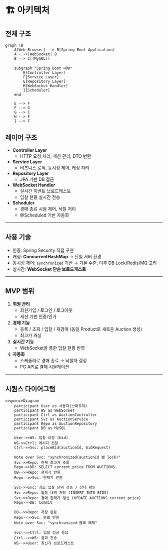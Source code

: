# 🏗 아키텍처

## 전체 구조
```mermaid
graph TB
    A[Web Browser] --> B[Spring Boot Application]
    A -.->|WebSocket| B
    B --> C[(MySQL)]
    
    subgraph "Spring Boot 내부"
        E[Controller Layer]
        F[Service Layer]  
        G[Repository Layer]
        H[WebSocket Handler]
        I[Scheduler]
    end
    
    E --> F
    F --> G
    G --> C
    H --> F
    I --> F
```

## 레이어 구조

- **Controller Layer**
    - HTTP 요청 처리, 세션 관리, DTO 변환
- **Service Layer**
    - 비즈니스 로직, 동시성 제어, 캐싱 처리
- **Repository Layer**
    - JPA 기반 DB 접근
- **WebSocket Handler**
    - 실시간 이벤트 브로드캐스트
    - 입찰 현황 실시간 전송
- **Scheduler**
    - 경매 종료 시점 제어, 낙찰 처리
    - @Scheduled 기반 자동화

---

## 사용 기술
- 인증: Spring Security 직접 구현
- 캐싱: **ConcurrentHashMap** → 단일 서버 환경
- 동시성 제어: `synchronized` 기반 → 기본 수준, 이후 DB Lock/Redis/MQ 고려
- 실시간: **WebSocket 단순 브로드캐스트**

---

## MVP 범위

1. **회원 관리**
    - 회원가입 / 로그인 / 로그아웃
    - 세션 기반 인증/인가
2. **경매 기능**
    - 등록 / 조회 / 입찰 / 재경매 (동일 Product로 새로운 Auction 생성) 
    - 최고가 캐싱
3. **실시간 기능**
    - WebSocket을 통한 입찰 현황 반영
4. **자동화**
    - 스케줄러로 경매 종료 → 낙찰자 결정
    - PG API로 결제 시뮬레이션

---

## 시퀀스 다이어그램


```mermaid
sequenceDiagram
    participant User as 사용자(브라우저)
    participant WS as WebSocket
    participant Ctrl as AuctionController
    participant Svc as AuctionService
    participant Repo as AuctionRepository
    participant DB as MySQL

    User->>WS: 입찰 요청 (bid)
    WS->>Ctrl: 메시지 전달
    Ctrl->>Svc: placeBid(auctionId, bidRequest)

    Note over Svc: "synchronized(auctionId 별 lock)"
    Svc->>Repo: 현재 최고가 조회
    Repo->>DB: SELECT current_price FROM AUCTIONS
    DB-->>Repo: 현재가 반환
    Repo-->>Svc: 현재가 반환

    Svc->>Svc: 최소 입찰 단위 검증 / 상태 확인
    Svc->>Repo: 입찰 내역 저장 (INSERT INTO BIDS)
    Svc->>Repo: 경매 현재가 갱신 (UPDATE AUCTIONS.current_price)
    Repo->>DB: Commit

    DB-->>Repo: 저장 완료
    Repo-->>Svc: 완료 반환
    Note over Svc: "synchronized 블록 해제"

    Svc-->>Ctrl: 입찰 성공 응답
    Ctrl-->>WS: 결과 전송
    WS-->>User: 최신가 브로드캐스트
```